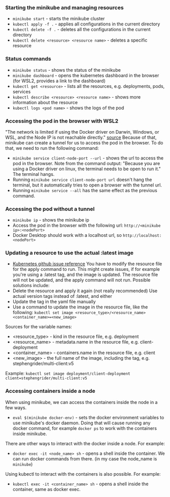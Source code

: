 ### Starting the minikube and managing resources
- ```minikube start``` - starts the minikube cluster
- ```kubectl apply -f .``` - applies all configurations in the current directory
- ```kubectl delete -f .``` - deletes all the configurations in the current directory
- ```kubectl delete <resource> <resource name>``` - deletes a specific resource

### Status commands
- ```minikube status``` - shows the status of the minikube
- ```minikube dashboard``` - opens the kubernetes dashboard in the browser (for WSL2, provides a link to the dashboard)
- ```kubectl get <resource>``` - lists all the resources, e.g. deployments, pods, services
- ```kubectl describe <resource> <resource name>``` - shows more information about the resource
- ```kubectl logs <pod name>``` - shows the logs of the pod

### Accessing the pod in the browser with WSL2
"The network is limited if using the Docker driver on Darwin, Windows, or WSL, and the Node IP is not reachable directly." [source](https://minikube.sigs.k8s.io/docs/handbook/accessing/)
Because of that, minikube can create a tunnel for us to access the pod in the browser. To do that, we need to run the following command:
- ```minikube service client-node-port --url``` - shows the url to access the pod in the browser. Note from the command output: "Because you are using a Docker driver on linux, the terminal needs to be open to run it." The terminal hangs.
- Running ```minikube service client-node-port url``` doesn't hang the terminal, but it automatically tries to open a browser with the tunnel url.
- Running ```minikube service --all``` has the same effect as the previous command.

### Accessing the pod without a tunnel
- ```minikube ip``` - shows the minikube ip
- Access the pod in the browser with the following url: ```http://<minikube ip>:<nodePort>```
- Docker Desktop should work with a localhost url, so ```http://localhost:<nodePort>```

### Updating a resource to use the actual :latest image
- [Kubernetes github issue reference](https://github.com/kubernetes/kubernetes/issues/33664)
You have to modify the resource file for the apply command to run. This might create issues, if for example you're using a :latest tag, and the image is updated. The resource file will not be updated, and the apply command will not run.
Possible solutions include:
- Delete the resource and apply it again (not really recommended)
Use actual version tags instead of :latest, and either
- Update the tag in the yaml file manually
- Use a command to update the image in the resource file, like the following:
```kubectl set image <resource_type>/<resource_name> <container_name>=<new_image>```

Sources for the variable names:
- <resource_type> - kind in the resource file, e.g. deployment
- <resource_name> - metadata.name in the resource file, e.g. client-deployment
- <container_name> - containers.name in the resource file, e.g. client
- <new_image> - the full name of the image, including the tag, e.g. stephengrider/multi-client:v5

Example:
```kubectl set image deployment/client-deployment client=stephengrider/multi-client:v5```

### Accessing containers inside a node
When using minikube, we can access the containers inside the node in a few ways.

- ```eval $(minikube docker-env)``` - sets the docker environment variables to use minikube's docker daemon. Doing that will cause running any docker command,
for example ```docker ps``` to work with the containers inside minikube.

There are other ways to interact with the docker inside a node. For example:
- ```docker exec -it <node_name> sh``` - opens a shell inside the container. We can run docker commands from there. (in my case the node_name is `minikube`)

Using kubectl to interact with the containers is also possible. For example:
- ```kubectl exec -it <container_name> sh``` - opens a shell inside the container, same as docker exec.
